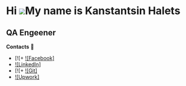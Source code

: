 Hi ![](https://user-images.githubusercontent.com/18350557/176309783-0785949b-9127-417c-8b55-ab5a4333674e.gif)My name is Kanstantsin Halets
==========================================================================================================================================

QA Engeener
-----------



 **Contacts** :eyes:
  + [![+ [![Facebook]](https://www.facebook.com/konstantin.chalets/)
  + [![LinkedIn]](https://www.linkedin.com/in/kanstantsin-halets-b14878205/)
  + [![+ [![Git]](https://github.com/bykota)
  + [![Upwork]](https://www.upwork.com/freelancers/~013f8d67d6a7865153)
